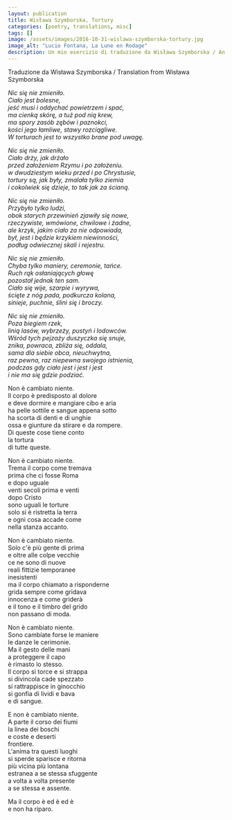 ```yaml
---
layout: publication
title: Wisława Szymborska, Tortury
categories: [poetry, translations, misc]
tags: []
image: /assets/images/2016-10-31-wislawa-szymborska-tortury.jpg
image_alt: "Lucio Fontana, La Lune en Rodage"
description: Un mio esercizio di traduzione da Wisława Szymborska / An attempt of mine at translating Wisława Szymborska into Italian
---
```


Traduzione da Wisława Szymborska / Translation from Wisława Szymborska

<p><em>Nic się nie zmieniło.<br />
Ciało jest bolesne,<br />
jeść musi i oddychać powietrzem i spać,<br />
ma cienką skórę, a tuż pod nią krew,<br />
ma spory zasób zębów i paznokci,<br />
kości jego łamliwe, stawy rozciągliwe.<br />
W torturach jest to wszystko brane pod uwagę.</em></p>

<p><em>Nic się nie zmieniło.<br />
Ciało drży, jak drżało<br />
przed założeniem Rzymu i po założeniu.<br />
w dwudziestym wieku przed i po Chrystusie,<br />
tortury są, jak były, zmalała tylko ziemia<br />
i cokolwiek się dzieje, to tak jak za ścianą.</em></p>

<p><em>Nic się nie zmieniło.<br />
Przybyło tylko ludzi,<br />
obok starych przewinień zjawiły się nowe,<br />
rzeczywiste, wmówione, chwilowe i żadne,<br />
ale krzyk, jakim ciało za nie odpowiada,<br />
był, jest i będzie krzykiem niewinności,<br />
podług odwiecznej skali i rejestru.</em></p>

<p><em>Nic się nie zmieniło.<br />
Chyba tylko maniery, ceremonie, tańce.<br />
Ruch rąk osłaniających głowę<br />
pozostał jednak ten sam.<br />
Ciało się wije, szarpie i wyrywa,<br />
ścięte z nóg pada, podkurcza kolana,<br />
sinieje, puchnie, ślini się i broczy.</em></p>

<p><em>Nic się nie zmieniło.<br />
Poza biegiem rzek,<br />
linią lasów, wybrzeży, pustyń i lodowców.<br />
Wśród tych pejzaży duszyczka się snuje,<br />
znika, powraca, zbliża się, oddala,<br />
sama dla siebie obca, nieuchwytna,<br />
raz pewna, raz niepewna swojego istnienia,<br />
podczas gdy ciało jest i jest i jest<br />
i nie ma się gdzie podziać.</em></p>

<p>Non è cambiato niente.<br />
Il corpo è predisposto al dolore<br />
e deve dormire e mangiare cibo e aria<br />
ha pelle sottile e sangue appena sotto<br />
ha scorta di denti e di unghie<br />
ossa e giunture da stirare e da rompere.<br />
Di queste cose tiene conto<br />
la tortura<br />
di tutte queste.</p>

<p>Non è cambiato niente.<br />
Trema il corpo come tremava<br />
prima che ci fosse Roma<br />
e dopo uguale<br />
venti secoli prima e venti<br />
dopo Cristo<br />
sono uguali le torture<br />
solo si è ristretta la terra<br />
e ogni cosa accade come<br />
nella stanza accanto.</p>

<p>Non è cambiato niente.<br />
Solo c'è più gente di prima<br />
e oltre alle colpe vecchie<br />
ce ne sono di nuove<br />
reali fittizie temporanee<br />
inesistenti<br />
ma il corpo chiamato a risponderne<br />
grida sempre come gridava<br />
innocenza e come griderà<br />
e il tono e il timbro del grido<br />
non passano di moda.</p>

<p>Non è cambiato niente.<br />
Sono cambiate forse le maniere<br />
le danze le cerimonie.<br />
Ma il gesto delle mani<br />
a proteggere il capo<br />
è rimasto lo stesso.<br />
Il corpo si torce e si strappa<br />
si divincola cade spezzato<br />
si rattrappisce in ginocchio<br />
si gonfia di lividi e bava<br />
e di sangue.</p>

<p>E non è cambiato niente.<br />
A parte il corso dei fiumi<br />
la linea dei boschi<br />
e coste e deserti<br />
frontiere.<br />
L'anima tra questi luoghi<br />
si sperde sparisce e ritorna<br />
più vicina più lontana<br />
estranea a se stessa sfuggente<br />
a volta a volta presente<br />
a se stessa e assente.</p>

<p>Ma il corpo è ed è ed è<br />
e non ha riparo.</p>
